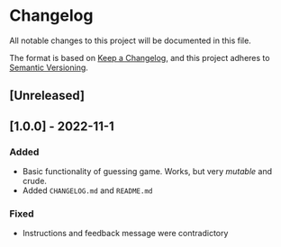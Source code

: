 # Changelog
All notable changes to this project will be documented in this file.

The format is based on [Keep a Changelog](https://keepachangelog.com/en/1.0.0/),
and this project adheres to [Semantic Versioning](https://semver.org/spec/v2.0.0.html).

## [Unreleased]

## [1.0.0] - 2022-11-1
### Added
- Basic functionality of guessing game. Works, but very *mutable* and crude.
- Added `CHANGELOG.md` and `README.md`

### Fixed
- Instructions and feedback message were contradictory